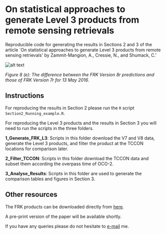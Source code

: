 # On statistical approaches to generate Level 3 products from remote sensing retrievals

Reproducible code for generating the results in Sections 2 and 3 of the article `On statistical approaches to generate Level 3 products from remote sensing retrievals' by Zammit-Mangion, A., Cressie, N., and Shumack, C.'

![alt text](https://raw.githubusercontent.com/andrewzm/oco2-frk/master/img/FRK_OCO2E_no_sub.png)

*Figure 8 (e): The difference between the FRK Version 8r predictions and those of FRK Version 7r for 13 May 2016.*

## Instructions

For reproducing the results in Section 2 please run the `R` script `Section2_Running_example.R`. 

For reproducing the Level 3 products and the results in Section 3 you will need to run the scripts in the three folders. 

**1\_Generate\_FRK\_L3**: Scripts in this folder download the V7 and V8 data, generate the Level 3 products, and filter the product at the TCCON locations for comparison later.

**2_Filter\_TCCON**: Scripts in this folder download the TCCON data and subset them according the overpass time of OCO-2.

**3_Analyse\_Results**: Scripts in this folder are used to generate the comparison tables and figures in Section 3.


## Other resources

The FRK products can be downloaded directly from [here](https://niasra.uow.edu.au/cei/oco2level3/index.html).

A pre-print version of the paper will be available shortly.

If you have any queries please do not hesitate to [e-mail](mailto:azm@uow.edu.au) me.